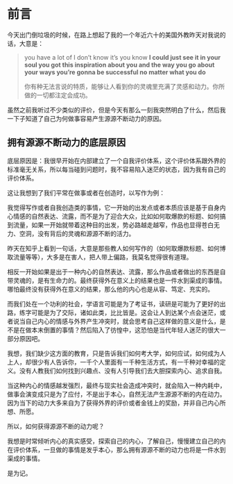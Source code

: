 # 前言

今天出门倒垃圾的时候，在路上想起了我的一个年近六十的美国外教昨天对我说的话，大意是：

> you have a lot of I don’t know it’s you know **I could just see it in your soul you got this inspiration about you and the way you go about your ways you’re gonna be successful no matter what you do**
> 
> 你有种无法言说的特质，能够让人看到你的灵魂里充满了灵感和动力。你所做的一切都注定会成功。

虽然之前我听过不少类似的评价，但是今天有那么一刻我突然明白了什么，然后我一下子知道了自己为何做事容易产生源源不断动力的原因。

## 拥有源源不断动力的底层原因

底层原因是：我很早开始在内部建立了一个自我评价体系，这个评价体系跟外界的标准毫无关系，所以每当碰到问题时，我不容易陷入迷茫的状态，因为我有自己的评价体系。

这让我想到了我们平常在做事或者在创造时，以写作为例：

我觉得写作或者自我创造类的事情，它一开始的出发点或者本质应该是基于自身内心情感的自然表达、流露，而不是为了迎合大众，比如如何取爆款的标题、如何搞到流量，如果一开始就带着这种目的出发，势必路越走越窄，作品也显得苍白无力、空洞，没有背后的灵魂和源源不断的活力。

昨天在知乎上看到一句话，大意是那些教人如何写作的（如何取爆款标题、如何博取流量等等），大多是在害人，把人带上偏路，我莫名觉得很有道理。

相反一开始如果是出于一种内心的自然表达、流露，那么作品或者做出的东西是自带灵魂的，是有生命力的。最终获得外在意义上的结果也是一件水到渠成的事情。哪怕最终没有获得外在意义的结果，那么他的内心也是从容、笃定、充实的。

而我们处在一个功利的社会，学语言可能是为了考证书，读研是可能为了更好的出路，练字可能是为了交际，诸如此类，比比皆是。这会让人到达某个点会迷茫，或者说当自己内心的情感与外界产生冲突时，就会思考自己这样做的意义是什么，是不是在做本末倒置的事情？然后陷入了彷惶中，这恐怕是当代年轻人迷茫的很大一部分原因吧。

我想，我们缺少这方面的教育，只是告诉我们如何考大学，如何应试，如何成为人上人，却很少有人告诉你，一千个人里面有一千种生活方式，有一千种对幸福的定义。没有人教我们如何找到兴趣点、没有人引导我们去大胆探索内心、追求自我。

当这种内心的情感越发强烈，最终与现实社会造成冲突时，就会陷入一种内耗中，做事会演变成只是为了应付，不是出于本心，自然无法产生源源不断的内在动力。因为当下的动力大多来自为了获得外界的评价或者金钱上的奖励，并非自己内心所想、所愿。

所以，如何获得源源不断的动力呢？

我想是时常倾听内心的真实感受，探索自己的内心，了解自己，慢慢建立自己的内在评价体系，一旦做的事情是发乎本心，那么拥有源源不断的动力也将是一件水到渠成的事情。

是为记。